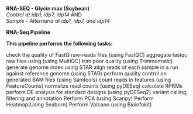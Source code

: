 **RNA-SEQ - Glycin max (Soybean)**  
  *Control at idp1, idp7, idp14* AND   
  *Sample - Alternaria at idp1, idp7, and idp14*

  **RNA-Seq Pipeline**

**This pipeline performs the following tasks:**

 check the quality of FastQ raw-reads files (using FastQC) 
 aggregate fastqc raw files using (using MultiQC) 
 trim poor quality (using Trimmomatic) 
 generate genome index using STAR 
 align reads of each sample in a run against reference genome (using STAR) 
 perform quality control on generated BAM files (using Samtools) 
 count reads in features (using FeatureCounts) 
 normalize read counts (using pyDESeq) 
 calculate RPKMs  
 perform DE analysis for standard designs (using pyDESeq2) 
 variant calling, filtering and annotation 
 Perform PCA (using Scanpy) 
 Perform Heatmap(Using Seaborn) 
 Perform Volcano (using Bioinfokit) 
